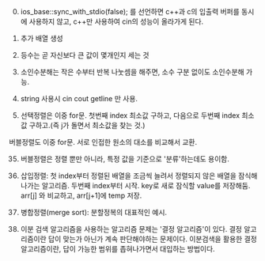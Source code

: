 0. ios_base::sync_with_stdio(false); 를 선언하면 c++과 c의 입출력 버퍼를 동시에 사용하지 않고,
c++만 사용하여 cin의 성능이 올라가게 된다.

24. 추가 배열 생성

26. 등수는 곧 자신보다 큰 값이 몇개인지 세는 것

27. 소인수분해는 작은 수부터 반복 나눗셈을 해주면, 소수 구분 없이도 소인수분해 가능.

31. string 사용시 cin cout getline 만 사용.

32. 선택정렬은 이중 for문. 첫번째 index 최소값 구하고, 다음으로 두번째 index 최소값 구하고.(즉 j가 돌면서 최소값을 찾는 것.)

버블정렬도 이중 for문. 서로 인접한 원소의 대소를 비교해서 교환.

35. 버블정렬은 정렬 뿐만 아니라, 특정 값을 기준으로 '분류'하는데도 용이함.

36. 삽입정렬: 첫 index부터 정렬된 배열을 조금씩 늘려서 정렬되지 않은 배열을 잠식해나가는 알고리즘. 두번째 index부터 시작. key로 새로 잠식할 value를 저장해둠.
arr[j] 와 비교하고, arr[j+1]에 temp 저장.

39. 병합정렬(merge sort): 분할정복의 대표적인 예시.

40. 이분 검색 알고리즘을 사용하는 알고리즘 문제는 '결정 알고리즘'이 있다. 결정 알고리즘이란 답이 맞는가 아닌가 계속 판단해야하는 문제이다.
이분검색을 활용한 결정 알고리즘이란, 답이 가능한 범위를 좁혀나가면서 대입하는 방법이다. 